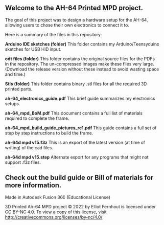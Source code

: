 Welcome to the AH-64 Printed MPD project.
-
The goal of this project was to design a hardware setup for the AH-64, allowing users to chose their own electronics to connect it to.

Here is a summary of the files in this repository:

**Arduino IDE sketches (folder)**
This folder contains my Arduino/Teensyduino sketches for USB HID input.

**odt files (folder)**
This folder contains the original source files for the PDFs in the repository.
The un-compressed images make these files very large.
(Download the release version without these instead to avoid wasting space and time.)

**Stls (folder)**
This folder contains binary .stl files for all the required 3D printed parts.

**ah-64_electronics_guide.pdf**
This brief guide summarizes my electronics setups.

**ah-64_mpd_BoM.pdf**
This document contains a full list of materials required to complete the frame.

**ah-64_mpd_build_guide_pictures_rc1.pdf**
This guide contains a full set of step by step instructions to build the frame.

**ah-64d mpd v15.f3z**
This is an export of the latest version (at time of writing) of the cad files.

**ah-64d mpd v15.step**
Alternate export for any programs that might not support .f3z files.

Check out the build guide or Bill of materials for more information.
-
Made in Autodesk Fusion 360 (Educational License)

3D Printed Ah-64 MPD project © 2022 by Elliot Fernhout is licensed under CC BY-NC 4.0. To view a copy of this license, visit http://creativecommons.org/licenses/by-nc/4.0/